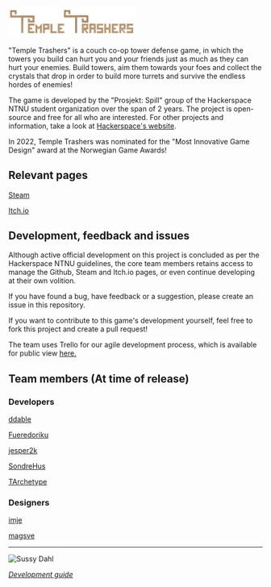 <img src="Assets/Textures/Menu/Title.png" width="50%" alt ="Temple Trashers">

<br>

"Temple Trashers" is a couch co-op tower defense game, in which the towers you build can hurt you and your friends just as much
as they can hurt your enemies.
Build towers, aim them towards your foes and collect the crystals that drop in order to build more turrets and survive the
endless hordes of enemies!

The game is developed by the "Prosjekt: Spill" group of the Hackerspace NTNU student organization over the span of 2 years.
The project is open-source and free for all who are interested.
For other projects and information, take a look at [Hackerspace's website](https://www.hackerspace-ntnu.no/).

In 2022, Temple Trashers was nominated for the "Most Innovative Game Design" award at the Norwegian Game Awards! 

## Relevant pages
[Steam](https://store.steampowered.com/app/1984140)

[Itch.io](https://hackerspace.itch.io/temple-trashers)


## Development, feedback and issues
Although active official development on this project is concluded as per the Hackerspace NTNU guidelines, the core team members retains access to manage the Github, Steam and Itch.io pages, or even continue developing at their own volition.  

If you have found a bug, have feedback or a suggestion, please create an issue in this repository.

If you want to contribute to this game's development yourself, feel free to fork this project and create a pull request!

The team uses Trello for our agile development process, which is available for public view [here.](https://trello.com/b/Ht2dAEOh/prosjekt-spill-utvikling)


## Team members (At time of release)

### Developers
[ddable](https://github.com/ddabble)

[Fueredoriku](https://github.com/Fueredoriku)

[jesper2k](https://github.com/jesper2k)

[SondreHus](https://github.com/SondreHus)

[TArchetype](https://github.com/TArchetype)

### Designers
[imje](https://github.com/imje)

[magsve](https://github.com/magsve)



---

<img src="Assets/Textures/PlayerCharacters/Dahl/Sussy_Dahl.gif" alt="Sussy Dahl" width="20%">


*[Development guide](Assets/README.md)*
